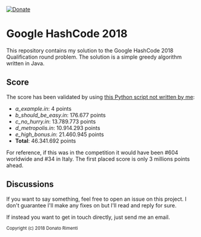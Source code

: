 [![Donate](https://img.shields.io/badge/Donate-PayPal-orange.svg)](https://www.paypal.com/donate/?cmd=_donations&business=8UK2BZP2K8NSS)

# Google HashCode 2018

This repository contains my solution to the Google HashCode 2018 Qualification round problem. The solution is a simple greedy algorithm written in Java.

## Score
The score has been validated by using [this Python script not written by me](https://github.com/PicoJr/2018-hashcode-score):

 - *a_example.in*: 4 points
 - *b_should_be_easy.in*: 176.677 points
 - *c_no_hurry.in*: 13.789.773 points
 - *d_metropolis.in*: 10.914.293 points
 - *e_high_bonus.in*: 21.460.945 points
 - **Total**: 46.341.692 points

For reference, if this was in the competition it would have been #604 worldwide and #34 in Italy. The first placed score is only 3 millions points ahead.

## Discussions
If you want to say something, feel free to open an issue on this project. I don't guarantee I'll make any fixes on but I'll read and reply for sure.

If instead you want to get in touch directly, just send me an email.

<sub>Copyright (c) 2018 Donato Rimenti</sub>
